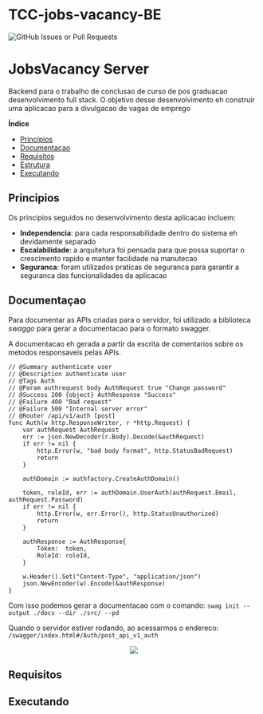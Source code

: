 ﻿# TCC-jobs-vacancy-BE
![GitHub Issues or Pull Requests](https://img.shields.io/github/issues-pr/rafixcs/TCC-jobs-vacancy-BE)


# JobsVacancy Server

Backend para o trabalho de conclusao de curso de pos graduacao desenvolvimento full stack. O objetivo desse desenvolvimento eh construir uma aplicacao para a divulgacao de vagas de emprego

**Índice**
- [Princípios](#principios)
- [Documentaçao](#documentacao)
- [Requisitos](#requisitos)
- [Estrutura](#estrutura)
- [Executando](#executando)

## Principios
Os principios seguidos no desenvolvimento desta aplicacao incluem:
- **Independencia**: para cada responsabilidade dentro do sistema eh devidamente separado
- **Escalabilidade**: a arquitetura foi pensada para que possa suportar o crescimento rapido e manter facilidade na manutecao
- **Seguranca**: foram utilizados praticas de seguranca para garantir a seguranca das funcionalidades da aplicacao

## Documentaçao

Para documentar as APIs criadas para o servidor, foi utilizado a biblioteca *swaggo* para gerar a documentacao para o formato swagger.

A documentacao eh gerada a partir da escrita de comentarios sobre os metodos responsaveis pelas APIs.

```// Auth godoc
// @Summary authenticate user
// @Description authenticate user
// @Tags Auth
// @Param authrequest body AuthRequest true "Change password"
// @Success 200 {object} AuthResponse "Success"
// @Failure 400 "Bad request"
// @Failure 500 "Internal server error"
// @Router /api/v1/auth [post]
func Auth(w http.ResponseWriter, r *http.Request) {
	var authRequest AuthRequest
	err := json.NewDecoder(r.Body).Decode(&authRequest)
	if err != nil {
		http.Error(w, "bad body format", http.StatusBadRequest)
		return
	}

	authDomain := authfactory.CreateAuthDomain()

	token, roleId, err := authDomain.UserAuth(authRequest.Email, authRequest.Password)
	if err != nil {
		http.Error(w, err.Error(), http.StatusUnauthorized)
		return
	}

	authResponse := AuthResponse{
		Token:  token,
		RoleId: roleId,
	}

	w.Header().Set("Content-Type", "application/json")
	json.NewEncoder(w).Encode(&authResponse)
}
```

Com isso podemos gerar a documentacao com o comando:
`swag init --output ./docs --dir ./src/ --pd`

Quando o servidor estiver rodando, ao acessarmos o endereco: `/swagger/index.html#/Auth/post_api_v1_auth`

<p align="center">
  <img src=".git/images/swagger_example.png" />
</p>


## Requisitos

## Executando
